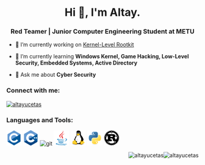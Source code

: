 <h1 align="center">Hi 👋, I'm Altay.</h1>
<h3 align="center">Red Teamer | Junior Computer Engineering Student at METU</h3>

- 🔭 I’m currently working on [Kernel-Level Rootkit](https://github.com/altayucetas/my-rootkit)

- 🌱 I’m currently learning **Windows Kernel, Game Hacking, Low-Level Security, Embedded Systems, Active Directory**

- 💬 Ask me about **Cyber Security**

<h3 align="left">Connect with me:</h3>
<p align="left">
<a href="https://linkedin.com/in/altayucetas" target="blank"><img align="center" src="https://raw.githubusercontent.com/rahuldkjain/github-profile-readme-generator/master/src/images/icons/Social/linked-in-alt.svg" alt="altayucetas" height="30" width="40" /></a>
</p>

<h3 align="left">Languages and Tools:</h3>
<p align="left"> <a> <img src="https://raw.githubusercontent.com/devicons/devicon/master/icons/c/c-original.svg" alt="c" width="40" height="40"/> </a> <a> <img src="https://raw.githubusercontent.com/devicons/devicon/master/icons/cplusplus/cplusplus-original.svg" alt="cplusplus" width="40" height="40"/> </a> <a> <img src="https://www.vectorlogo.zone/logos/git-scm/git-scm-icon.svg" alt="git" width="40" height="40"/> </a> <a> <img src="https://raw.githubusercontent.com/devicons/devicon/master/icons/java/java-original.svg" alt="java" width="40" height="40"/> </a> <a> <img src="https://raw.githubusercontent.com/devicons/devicon/master/icons/linux/linux-original.svg" alt="linux" width="40" height="40"/> </a> <a> <img src="https://raw.githubusercontent.com/devicons/devicon/master/icons/python/python-original.svg" alt="python" width="40" height="40"/> </a> <a> <img src="https://raw.githubusercontent.com/devicons/devicon/master/icons/rust/rust-original.svg" alt="rust" width="40" height="40"/> </a> </p>

<p>
  <img align="right" src="https://github-readme-streak-stats.herokuapp.com/?user=altayucetas&" alt="altayucetas" />
  <img align="right" src="https://github-readme-stats.vercel.app/api/top-langs?username=altayucetas&show_icons=true&locale=en&layout=compact" alt="altayucetas" />
  
</p>

